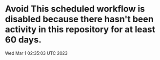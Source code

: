 # Avoid This scheduled workflow is disabled because there hasn't been activity in this repository for at least 60 days.
Wed Mar  1 02:35:03 UTC 2023
